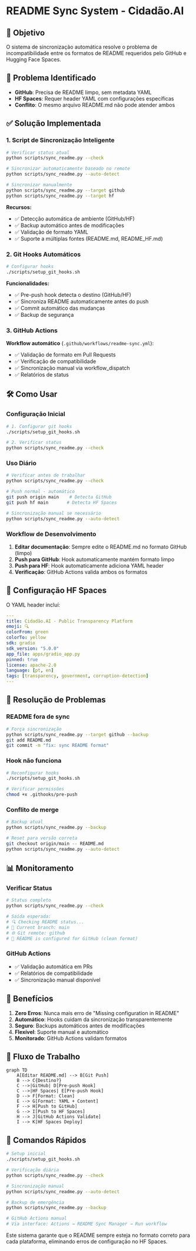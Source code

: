 # README Sync System - Cidadão.AI

## 🎯 Objetivo

O sistema de sincronização automática resolve o problema de incompatibilidade entre os formatos de README requeridos pelo GitHub e Hugging Face Spaces.

## 🚨 Problema Identificado

- **GitHub**: Precisa de README limpo, sem metadata YAML
- **HF Spaces**: Requer header YAML com configurações específicas
- **Conflito**: O mesmo arquivo README.md não pode atender ambos

## ✅ Solução Implementada

### 1. **Script de Sincronização Inteligente**

```bash
# Verificar status atual
python scripts/sync_readme.py --check

# Sincronizar automaticamente baseado no remote
python scripts/sync_readme.py --auto-detect

# Sincronizar manualmente
python scripts/sync_readme.py --target github
python scripts/sync_readme.py --target hf
```

**Recursos:**
- ✅ Detecção automática de ambiente (GitHub/HF)
- ✅ Backup automático antes de modificações
- ✅ Validação de formato YAML
- ✅ Suporte a múltiplas fontes (README.md, README_HF.md)

### 2. **Git Hooks Automáticos**

```bash
# Configurar hooks
./scripts/setup_git_hooks.sh
```

**Funcionalidades:**
- ✅ Pre-push hook detecta o destino (GitHub/HF)
- ✅ Sincroniza README automaticamente antes do push
- ✅ Commit automático das mudanças
- ✅ Backup de segurança

### 3. **GitHub Actions**

**Workflow automático** (`.github/workflows/readme-sync.yml`):
- ✅ Validação de formato em Pull Requests
- ✅ Verificação de compatibilidade
- ✅ Sincronização manual via workflow_dispatch
- ✅ Relatórios de status

## 🛠️ Como Usar

### Configuração Inicial

```bash
# 1. Configurar git hooks
./scripts/setup_git_hooks.sh

# 2. Verificar status
python scripts/sync_readme.py --check
```

### Uso Diário

```bash
# Verificar antes de trabalhar
python scripts/sync_readme.py --check

# Push normal - automático
git push origin main    # Detecta GitHub
git push hf main       # Detecta HF Spaces

# Sincronização manual se necessário
python scripts/sync_readme.py --auto-detect
```

### Workflow de Desenvolvimento

1. **Editar documentação**: Sempre edite o README.md no formato GitHub (limpo)
2. **Push para GitHub**: Hook automaticamente mantém formato limpo
3. **Push para HF**: Hook automaticamente adiciona YAML header
4. **Verificação**: GitHub Actions valida ambos os formatos

## 🔧 Configuração HF Spaces

O YAML header incluí:

```yaml
---
title: Cidadão.AI - Public Transparency Platform
emoji: 🔍
colorFrom: green
colorTo: yellow
sdk: gradio
sdk_version: "5.0.0"
app_file: apps/gradio_app.py
pinned: true
license: apache-2.0
language: [pt, en]
tags: [transparency, government, corruption-detection]
---
```

## 🚨 Resolução de Problemas

### README fora de sync

```bash
# Força sincronização
python scripts/sync_readme.py --target github --backup
git add README.md
git commit -m "fix: sync README format"
```

### Hook não funciona

```bash
# Reconfigurar hooks
./scripts/setup_git_hooks.sh

# Verificar permissões
chmod +x .githooks/pre-push
```

### Conflito de merge

```bash
# Backup atual
python scripts/sync_readme.py --backup

# Reset para versão correta
git checkout origin/main -- README.md
python scripts/sync_readme.py --auto-detect
```

## 📊 Monitoramento

### Verificar Status

```bash
# Status completo
python scripts/sync_readme.py --check

# Saída esperada:
# 🔍 Checking README status...
# 📍 Current branch: main
# 🌐 Git remote: github
# 📝 README is configured for GitHub (clean format)
```

### GitHub Actions

- ✅ Validação automática em PRs
- ✅ Relatórios de compatibilidade
- ✅ Sincronização manual disponível

## 🎯 Benefícios

1. **Zero Erros**: Nunca mais erro de "Missing configuration in README"
2. **Automático**: Hooks cuidam da sincronização transparentemente
3. **Seguro**: Backups automáticos antes de modificações
4. **Flexível**: Suporte manual e automático
5. **Monitorado**: GitHub Actions validam formatos

## 🔄 Fluxo de Trabalho

```mermaid
graph TD
    A[Editar README.md] --> B[Git Push]
    B --> C{Destino?}
    C -->|GitHub| D[Pre-push Hook]
    C -->|HF Spaces| E[Pre-push Hook]
    D --> F[Format: Clean]
    E --> G[Format: YAML + Content]
    F --> H[Push to GitHub]
    G --> I[Push to HF Spaces]
    H --> J[GitHub Actions Validate]
    I --> K[HF Spaces Deploy]
```

## 📝 Comandos Rápidos

```bash
# Setup inicial
./scripts/setup_git_hooks.sh

# Verificação diária
python scripts/sync_readme.py --check

# Sincronização manual
python scripts/sync_readme.py --auto-detect

# Backup de emergência
python scripts/sync_readme.py --backup

# GitHub Actions manual
# Via interface: Actions → README Sync Manager → Run workflow
```

Este sistema garante que o README sempre esteja no formato correto para cada plataforma, eliminando erros de configuração no HF Spaces.